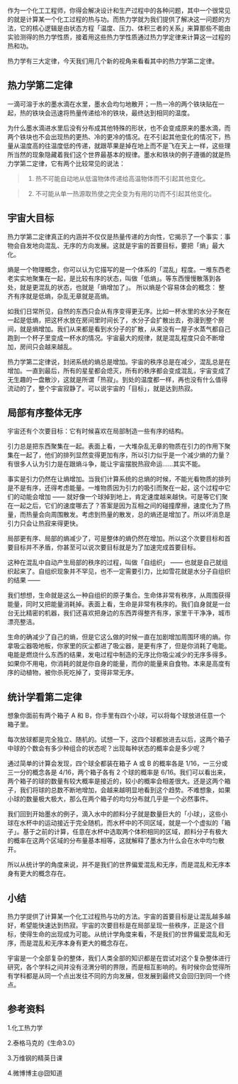 
作为一个化工工程师，你得会解决设计和生产过程中的各种问题，其中一个很常见的就是计算某一个化工过程的热与功。而热力学就为我们提供了解决这一问题的方法，它的核心逻辑是由状态方程「温度、压力、体积三者的关系」来算那些不能由实验测得的热力学性质，接着用这些热力学性质通过热力学定律来计算这一过程的热和功。

热力学有三大定律，今天我们用几个新的视角来看看其中的热力学第二定律。

## 热力学第二定律
一滴可溶于水的墨水滴在水里，墨水会均匀地散开；一热一冷的两个铁块贴在一起，热的铁块会迅速将热量传递给冷的铁块，最终达到相同的温度。

为什么墨水滴进水里后没有分布成其他特殊的形状，也不会变成原来的墨水滴，而两个铁块也不会出现热的更热、冷的更冷的情况。在不引起其他变化的情况下，热量从温度高的往温度低的传递，就跟苹果是掉在地上而不是飞在天上一样，这些理所当然的现象隐藏着我们这个世界最基本的规律。墨水和铁块的例子遵循的就是热力学第二定律，它有两个比较常见的说法：

> 1. 热不可能自动地从低温物体传递给高温物体而不引起其他变化。

> 2. 不可能从单一热源取热使之完全变为有用的功而不引起其他变化。

##  宇宙大目标
热力学第二定律真正的内涵并不仅仅是热量传递的方向性，它揭示了一个事实：事物会自发地向混乱、无序的方向发展。这就是宇宙的首要目标，要把「熵」最大化。

熵是一个物理概念，你可以认为它描写的是一个体系的「混乱」程度。一堆东西老老实实地聚集在一起，是比较有序的状态，叫做「低熵」。等东西慢慢散落到各处，就是更混乱的状态，也就是「熵增加了」。 所以熵是个容易体会的概念： 整齐有序就是低熵，杂乱无章就是高熵。

如我们日常所见，自然的东西只会从有序变得更无序。比如一杯水里的水分子聚在一起是低熵，把这杯水放在房间里时间长了，水分子会扩散出去，弥漫到整个房间，就是熵增加。我们从来都是看到水分子的扩散，从来没有一屋子水蒸气都自己跑到一个杯子里变成一杯水的情况。宇宙最大的规律，就是混乱程度只会不断增加，房间只会越来越乱。

热力学第二定律说，封闭系统的熵总是增加。宇宙的秩序总是在减少，混乱总是在增加。一直到最后，所有的星星都会熄灭，所有的秩序都会变成混乱，宇宙变成了无生趣的一盘散沙，这就是所谓「热寂」。到处的温度都一样，再也没有什么值得流动的了，整个宇宙寂静了。可以说宇宙的「目标」，就是达到热寂。
 
## 局部有序整体无序
宇宙还有个次要目标：它有时候喜欢在局部制造一些有序的结构。

引力总是把东西聚集在一起。表面上看，一大堆杂乱无章的物质在引力的作用下聚集在一起了，他们的排列显然变得更加有序，所以引力似乎是一个减少熵的力量？有很多人认为引力是在跟熵斗争，能让宇宙摆脱热寂命运……其实不能。

事实是引力仍然在让熵增加。当我们计算系统的总熵的时候，不能光看物质的排列是不是有序，还得考虑能量。一堆物质因为引力的吸引而聚在一起，这个过程中它们的动能会增加 —— 就好像一个球掉到地上，肯定速度越来越快。可是等它们聚在一起之后，它们的速度哪去了？答案是因为互相之间的碰撞摩擦，速度化为了热量，而热量会向周围散发。考虑到热量的散发，总的熵还是增加了。所以坏消息是引力只会让热寂来得更快。

局部更有序、局部的熵减少了，可是整体的熵仍然在增加。所以这个次要目标和首要目标并不矛盾，你甚至可以说次要目标就是为了加速完成首要目标。

这种在混乱中自动产生局部的秩序的过程，叫做「自组织」 —— 也就是自己就组织起来了。自组织现象并不罕见，也不一定需要引力，比如雪花就是水分子自组织的结果 ——  

我们想想，生命就是这么一种自组织的原子集合。生命体非常有秩序，从周围获得能量，同时又把能量消耗掉。表面上看，生命是非常有秩序的。我们自身就是一台台无比精密的机器，我们还喜欢把身边的东西弄得整齐有序，家里干干净净，城市漂亮整洁。 

生命的确减少了自己的熵，但是它这么做的时候一直在加剧增加周围环境的熵。你拿吸尘器吸地板，你家里的灰尘都进了吸尘器，是更有序了，但是你消耗了电能。电能是燃烧什么东西的结果，发电过程中制造的无序比你吸尘减少的无序多得多。如果你不用电，你消耗的就是你自身的能量，而你的能量来自食物。本来是高度有序的动植物，被你杀死吃掉了，变得非常无序。 

## 统计学看第二定律
想象你面前有两个箱子 A 和 B，你手里有四个小球，可以将每个球放进任意一个箱子里。

每次放球都是完全独立、随机的。试想一下，这四个球都放进去以后，这两个箱子中球的个数会有多少种组合的状态呢？出现每种状态的概率会是多少呢？

通过简单的计算会发现，四个球全都装在箱子 A 或 B 的概率各是 1/16，一三分或三一分的概念各是 4/16，两个箱子各有 2 个球的概率是 6/16。我们可以看出来，两个箱子的球的数量有较大概率是接近的，较小的概率会相差很大。还是这两个箱子，我们将球的总数不断地增加，会越来越明显地看到这个趋势。不难想象，如果小球的数量极大极大，那么在两个箱子的均匀分布就几乎是一个必然事件。

我们回到开始墨水的例子，滴入水中的颜料分子就是数量巨大的「小球」，这些小球在水杯中的运动接近于完全随机，而水杯中的不同区域，就是一个个虚拟的「箱子」。基于之前的计算，任意在水杯中选取两个体积相同的区域，颜料分子有极大的概率在这两个区域的分布量基本相等，这就解释了墨水为什么会在水中均匀散开。

所以从统计学的角度来说，并不是我们的世界偏爱混乱和无序，而是混乱和无序本身有更大的概念存在。

## 小结
热力学提供了计算某一个化工过程热与功的方法。宇宙的首要目标是让混乱越多越好，希望能快速达到热寂。宇宙的次要目标是在局部呈现一些秩序，正是这个目标，使得生命的出现成为可能。从统计学角度来看，不是我们的世界偏爱混乱和无序，而是混乱和无序本身有更大的概念存在。

宇宙是一个全部复杂的整体，我们人类全部的知识都是在尝试对这个复杂整体进行研究，各个学科之间并没有泾渭分明的界限，而是相互影响的。有时候你会觉得所有学科都是从同一个点出发往不同的方向发展，但发展到最终又会回归到同一个终点。

## 参考资料
1.化工热力学

2.泰格马克的《生命3.0》

3.万维钢的精英日课

4.微博博主@囧知道


